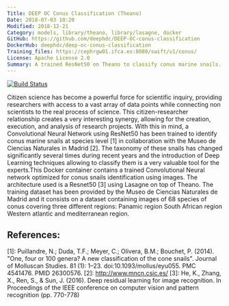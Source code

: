 ```yaml
---
Title: DEEP OC Conus Classification (Theano)
Date: 2018-07-03 10:20
Modified: 2018-12-21
Category: models, library/theano, library/lasagne, docker
GitHub: https://github.com/deephdc/DEEP-OC-conus-classification
DockerHub: deephdc/deep-oc-conus-classification
Training_files: https://cephrgw01.ifca.es:8080/swift/v1/conus/
License: Apache License 2.0
Summary: A trained ResNet50 on Theano to classify conus marine snails.
---
```


[![Build Status](https://jenkins.indigo-datacloud.eu:8080/buildStatus/icon?job=Pipeline-as-code/DEEP-OC-org/DEEP-OC-plant-classification-theano/master)](https://jenkins.indigo-datacloud.eu:8080/job/Pipeline-as-code/job/DEEP-OC-org/job/DEEP-OC-conus-classification/job/master)


Citizen science has become a powerful force for scientific inquiry, providing researchers with access to a vast array of data points while connecting non scientists to the real process of science. This citizen-researcher relationship creates a very interesting synergy, allowing for the creation, execution, and analysis of research projects. With this in mind, a Convolutional Neural Network using ResNet50 has been trained to identify conus marine snails at species level [1] in collaboration with the Museo de Ciencias Naturales in Madrid [2].
The taxonomy of these snails has changed significantly several times during recent years and the introduction of Deep Learning techniques allowing to classify them is a very valuable tool for the experts.This Docker container contains a trained Convolutional Neural network optimized for conus snails identification using images. The architecture used is a Resnet50 [3] using Lasagne on top of Theano. The training dataset has been provided by the Museo de Ciencias Naturales de Madrid and it consists on a dataset containing images of 68 species of conus covering three different regions: Panamic region South African region Western atlantic and mediterranean region.


## References:
[1]: Puillandre, N.; Duda, T.F.; Meyer, C.; Olivera, B.M.; Bouchet, P. (2014). "One, four or 100 genera? A new classification of the cone snails". Journal of Molluscan Studies. 81 (1): 1–23.  doi:10.1093/mollus/eyu055. PMC 4541476. PMID 26300576.
[2]: http://www.mncn.csic.es/
[3]: He, K., Zhang, X., Ren, S., & Sun, J. (2016). Deep residual learning for image recognition. In Proceedings of the IEEE conference on computer vision and pattern recognition (pp. 770-778)
